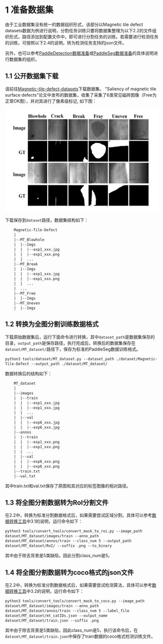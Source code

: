 # 1 准备数据集

由于工业数据集没有统一的数据组织形式，该部分以Magnetic tile defect datasets数据为例进行说明，分割任务训练只要将数据集整理为以下2.2的文件组织形式，路径添加到配置文件中，即可进行分割任务的训练。若需要进行检测任务的训练，可按照以下2.4的说明，转为检测任务支持的json文件。

另外，也可以参考[PaddleDetection数据准备](https://github.com/PaddlePaddle/PaddleDetection/blob/release/2.6/docs/tutorials/data/PrepareDetDataSet.md)或[PaddleSeg数据准备](https://github.com/PaddlePaddle/PaddleSeg/blob/develop/docs/data/marker/marker_cn.md)的具体说明进行数据集的组织。

## 1.1 公开数据集下载

请前往[Magnetic-tile-defect-datasets](https://github.com/abin24/Magnetic-tile-defect-datasets.)下载数据集。 "Saliency of magnetic tile surface defects"论文中发布的数据集，收集了采集了6类常见磁砖图像（Free为正常OK图），并对其进行了像素级标记, 如下图：

![](../images/dataset.png)


下载保存到`dataset`路径，数据集结构如下：

```
    Magnetic-Tile-Defect
    |
    |--MT_Blowhole
    |  |--Imgs
    |  |  |--exp1_xxx.jpg
    |  |  |--exp1_xxx.png
    |  |  ...
    |--MT_Break
    |  |--Imgs
    |  |  |--exp1_xxx.jpg
    |  |  |--exp1_xxx.png
    |  |  ...
    |  ...
    |--MT_Free
    |  |--Imgs
    |--MT_Uneven
    |  |--Imgs
```

## 1.2 转换为全图分割训练数据格式

下载原始数据集后，运行下面命令进行转换，其中`dataset_path`是数据集保存的目录，`output_path`是保存路径，执行完成后，转换后的数据集保存在`dataset/MT_dataset/`路径下，保存为标准的PaddleSeg数据训练格式。

```shell
python3 tools/dataset/MT_dataset.py --dataset_path ./dataset/Magnetic-Tile-Defect --output_path ./dataset/MT_dataset/
```

数据转换后的结构如下：

```
    MT_dataset
    |
    |--images
    |  |--train
    |  |  |--exp1_xxx.jpg
    |  |  |--exp1_xxx.jpg
    |  |  ...
    |  |--val
    |  |  |--exp6_xxx.jpg
    |  |  |--exp6_xxx.jpg
    |--annos
    |  |--train
    |  |  |--exp1_xxx.png
    |  |  |--exp1_xxx.png
    |  |  ...
    |  |--val
    |  |  |--exp6_xxx.png
    |  |  |--exp6_xxx.png
    |--train.txt
    |--val.txt
```

其中train.txt和val.txt保存了原图和其对应的标签图像的相对路径。

## 1.3 将全图分割数据转为RoI分割文件

在2.2中，转换为标准分割数据格式后，如果需要尝试区域分割，具体可以参考[数据转换工具](./conver_tools.md#31-全图分割标签转roi分割)中3.1的说明，运行命令如下：

```shell
python3 tools/convert_tools/convert_mask_to_roi.py --image_path dataset/MT_dataset/images/train --anno_path dataset/MT_dataset/annos/train --class_num 5 --output_path dataset/MT_dataset/RoI/ --suffix .png --to_binary
```

其中由于除去背景是5类缺陷，因此分割class_num是5。

## 1.4 将全图分割数据转为coco格式的json文件

在2.2中，转换为标准分割数据格式后，如果需要尝试检测算法，具体可以参考[数据转换工具](./conver_tools.md#32-分割标签转coco格式json文件)中3.2的说明，运行命令如下：

```shell
python3 tools/convert_tools/convert_mask_to_coco.py --image_path dataset/MT_dataset/images/train --anno_path dataset/MT_dataset/annos/train --class_num 5 --label_file dataset/MT_dataset/mt_catIDs.json --output_name dataset/MT_dataset/train.json --suffix .png
```

其中由于除去背景是5类缺陷，因此class_num是5，执行该命令后，在`dataset/MT_dataset/train.json`中保存了train数据的coco格式检测训练文件。
